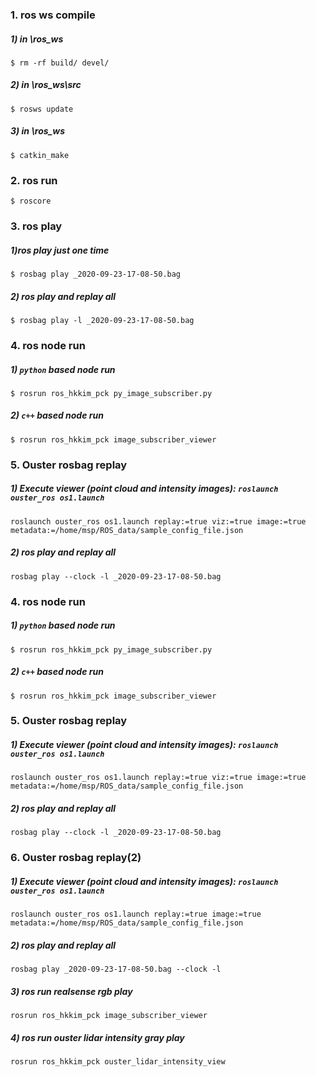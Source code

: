 ### 1. ros ws compile

##### 1) in \ros_ws
```
$ rm -rf build/ devel/
```
##### 2) in \ros_ws\src
```
$ rosws update
```
##### 3) in \ros_ws
```
$ catkin_make
```

### 2. ros run
```
$ roscore
```

### 3. ros play
##### 1)ros play just one time
```
$ rosbag play _2020-09-23-17-08-50.bag
```
##### 2) ros play and replay all
```
$ rosbag play -l _2020-09-23-17-08-50.bag
```

### 4. ros node run
##### 1) `python` based node run
```
$ rosrun ros_hkkim_pck py_image_subscriber.py
```
##### 2) `c++` based node run
```
$ rosrun ros_hkkim_pck image_subscriber_viewer
```

### 5. Ouster rosbag replay
##### 1) Execute viewer (point cloud and intensity images): `roslaunch ouster_ros os1.launch`
```
roslaunch ouster_ros os1.launch replay:=true viz:=true image:=true metadata:=/home/msp/ROS_data/sample_config_file.json
```
##### 2) ros play and replay all
```
rosbag play --clock -l _2020-09-23-17-08-50.bag
```


### 4. ros node run
##### 1) `python` based node run
```
$ rosrun ros_hkkim_pck py_image_subscriber.py
```
##### 2) `c++` based node run
```
$ rosrun ros_hkkim_pck image_subscriber_viewer
```

### 5. Ouster rosbag replay
##### 1) Execute viewer (point cloud and intensity images): `roslaunch ouster_ros os1.launch`
```
roslaunch ouster_ros os1.launch replay:=true viz:=true image:=true metadata:=/home/msp/ROS_data/sample_config_file.json
```
##### 2) ros play and replay all
```
rosbag play --clock -l _2020-09-23-17-08-50.bag
```


### 6. Ouster rosbag replay(2)
##### 1) Execute viewer (point cloud and intensity images): `roslaunch ouster_ros os1.launch`
```
roslaunch ouster_ros os1.launch replay:=true image:=true metadata:=/home/msp/ROS_data/sample_config_file.json
```
##### 2) ros play and replay all
```
rosbag play _2020-09-23-17-08-50.bag --clock -l
```

##### 3) ros run realsense rgb play
```
rosrun ros_hkkim_pck image_subscriber_viewer
```

##### 4) ros run ouster lidar intensity gray play
```
rosrun ros_hkkim_pck ouster_lidar_intensity_view
```

